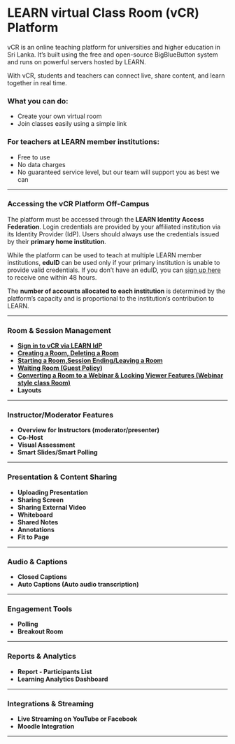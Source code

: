 # LEARN virtual Class Room (vCR) Platform

vCR is an online teaching platform for universities and higher education in Sri Lanka. It’s built using the free and open-source BigBlueButton system and runs on powerful servers hosted by LEARN.

With vCR, students and teachers can connect live, share content, and learn together in real time.

### What you can do:

* Create your own virtual room
* Join classes easily using a simple link

### For teachers at LEARN member institutions:

* Free to use
* No data charges
* No guaranteed service level, but our team will support you as best we can

---

### Accessing the vCR Platform Off-Campus

The platform must be accessed through the **LEARN Identity Access Federation**. Login credentials are provided by your affiliated institution via its Identity Provider (IdP). Users should always use the credentials issued by their **primary home institution**.

While the platform can be used to teach at multiple LEARN member institutions, **eduID** can be used only if your primary institution is unable to provide valid credentials. If you don’t have an eduID, you can [sign up here](#) to receive one within 48 hours.

The **number of accounts allocated to each institution** is determined by the platform’s capacity and is proportional to the institution’s contribution to LEARN.

---

###  **Room & Session Management**

* **[Sign in to vCR via LEARN IdP](https://github.com/LEARN-LK/VCR/blob/main/signintoVCR.md)**
* **[Creating a Room, Deleting a Room](https://github.com/LEARN-LK/VCR/blob/main/Create%26DeleteRoom.md)**
* **[Starting a Room,Session Ending/Leaving a Room](https://github.com/LEARN-LK/VCR/blob/main/start&Ending-room.md)**
* **[Waiting Room (Guest Policy](https://github.com/LEARN-LK/VCR/blob/main/waitingRoom.md))**
* **[Converting a Room to a Webinar & Locking Viewer Features (Webinar style class Room)]()**
* **Layouts**

---

###  **Instructor/Moderator Features**

* **Overview for Instructors (moderator/presenter)**
* **Co-Host**
* **Visual Assessment**
* **Smart Slides/Smart Polling**

---

###  **Presentation & Content Sharing**

* **Uploading Presentation**
* **Sharing Screen**
* **Sharing External Video**
* **Whiteboard**
* **Shared Notes**
* **Annotations**
* **Fit to Page**

---

###  **Audio & Captions**

* **Closed Captions**
* **Auto Captions (Auto audio transcription)**

---

###  **Engagement Tools**

* **Polling**
* **Breakout Room**

---

###  **Reports & Analytics**

* **Report - Participants List**
* **Learning Analytics Dashboard**

---

###  **Integrations & Streaming**

* **Live Streaming on YouTube or Facebook**
* **Moodle Integration**

---



